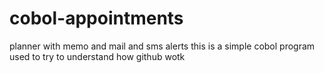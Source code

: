 # cobol-appointments
planner with memo and mail and sms alerts
this is a simple cobol program used to try to understand how github wotk
